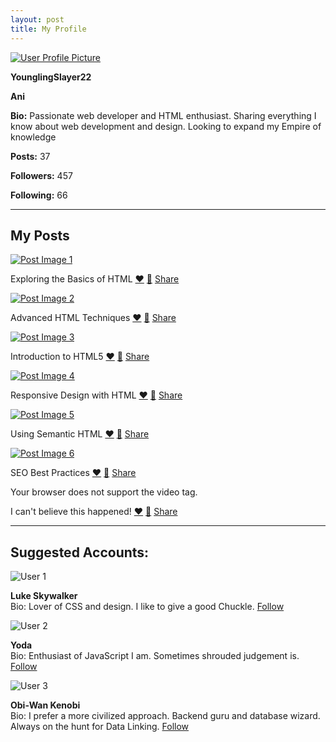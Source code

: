 ```yaml
---
layout: post
title: My Profile
---
```

[![User Profile Picture](src/img/profile.jpg)](#)

**YounglingSlayer22**

**Ani**

**Bio:** Passionate web developer and HTML enthusiast. Sharing everything I know about web development and design. Looking to expand my Empire of knowledge

**Posts:** 37

**Followers:** 457

**Following:** 66

- - -

## My Posts

[![Post Image 1](src/img/post1.jpg "Exploring the Basics of HTML")](#)

Exploring the Basics of HTML [❤](#) [💬](#) [Share](#)

  

[![Post Image 2](src/img/post2.jpg "Advanced HTML Techniques")](#)

Advanced HTML Techniques [❤](#) [💬](#) [Share](#)

  

[![Post Image 3](src/img/post3.jpg "Introduction to HTML5")](#)

Introduction to HTML5 [❤](#) [💬](#) [Share](#)

  

[![Post Image 4](src/img/post4.jpg "Responsive Design with HTML")](#)

Responsive Design with HTML [❤](#) [💬](#) [Share](#)

  

[![Post Image 5](src/img/post5.jpg "Using Semantic HTML")](#)

Using Semantic HTML [❤](#) [💬](#) [Share](#)

  

[![Post Image 6](src/img/post6.jpg "SEO Best Practices")](#)

SEO Best Practices [❤](#) [💬](#) [Share](#)

  

 Your browser does not support the video tag.

I can't believe this happened! [❤](#) [💬](#) [Share](#)

  

- - -

## Suggested Accounts:

![User 1](src/img/user1.jpg)

**Luke Skywalker**  
Bio: Lover of CSS and design. I like to give a good Chuckle. [Follow](javascript:void(0);)

![User 2](src/img/user2.png)

**Yoda**  
Bio: Enthusiast of JavaScript I am. Sometimes shrouded judgement is. [Follow](javascript:void(0);)

![User 3](src/img/user3.jpg)

**Obi-Wan Kenobi**  
Bio: I prefer a more civilized approach. Backend guru and database wizard. Always on the hunt for Data Linking. [Follow](javascript:void(0);)
